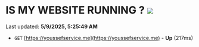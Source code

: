 # IS MY WEBSITE RUNNING ? [![](https://img.shields.io/static/v1?label=Sponsor&message=%E2%9D%A4&logo=GitHub&color=%23fe8e86)](https://github.com/sponsors/Youssef-Lehmam)

Last updated: **5/9/2025, 5:25:49 AM**

- `GET` [https://youssefservice.me](https://youssefservice.me) - **Up** (217ms)
